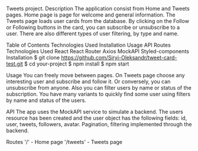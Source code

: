 Tweets project.
Description
The application consist from Home and Tweets pages. Home page is page for welcome and general information. The Tweets page loads user cards from the database. By clicking on the Follow or Following buttons in the card, you can subscribe or unsubscribe to a user. There are also different types of user filtering, by type and name.

Table of Contents
Technologies Used
Installation
Usage
API
Routes
Technologies Used
React
React Router
Axios
MockAPI
Styled-components
Installation
$ git clone https://github.com/Siryi-Oleksandr/tweet-card-test.git
$ cd your-project
$ npm install
$ npm start

Usage
You can freely move between pages. On Tweets page choose any interesting user and subscribe and follow it. Or conversely, you can unsubscribe from anyone. Also you can filter users by name or status of the subscription. You have many variants to quickly find some user using filters by name and status of the users.

API
The app uses the MockAPI service to simulate a backend. The users resource has been created and the user object has the following fields: id, user, tweets, followers, avatar. Pagination, filtering implemented through the backend.

Routes
'/' - Home page
'/tweets' - Tweets page